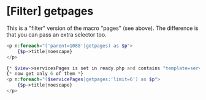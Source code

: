# [Filter] getpages

This is a "filter" version of the macro "pages" (see above). The difference is that you can pass an extra selector too.

```php
<p n:foreach="('parent=1088'|getpages) as $p">
    {$p->title|noescape}
</p>

{* $view->servicesPages is set in ready.php and contains "template=service,sort=-created" *}
{* now get only 6 of them *}
<p n:foreach="($servicePages|getpages:'limit=6') as $p">
    {$p->title|noescape}
</p>
```